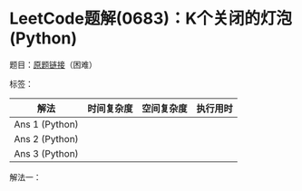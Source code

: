 # LeetCode题解(0683)：K个关闭的灯泡(Python)

题目：[原题链接](https://leetcode-cn.com/problems/k-empty-slots/)（困难）

标签：

| 解法           | 时间复杂度 | 空间复杂度 | 执行用时 |
| -------------- | ---------- | ---------- | -------- |
| Ans 1 (Python) |            |            |          |
| Ans 2 (Python) |            |            |          |
| Ans 3 (Python) |            |            |          |

解法一：

